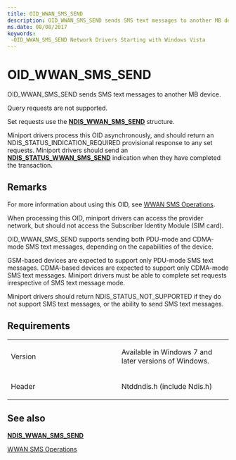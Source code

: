 ```yaml
---
title: OID_WWAN_SMS_SEND
description: OID_WWAN_SMS_SEND sends SMS text messages to another MB device.
ms.date: 08/08/2017
keywords: 
 -OID_WWAN_SMS_SEND Network Drivers Starting with Windows Vista
---
```


# OID\_WWAN\_SMS\_SEND


OID\_WWAN\_SMS\_SEND sends SMS text messages to another MB device.

Query requests are not supported.

Set requests use the [**NDIS\_WWAN\_SMS\_SEND**](/windows-hardware/drivers/ddi/ndiswwan/ns-ndiswwan-_ndis_wwan_sms_send) structure.

Miniport drivers process this OID asynchronously, and should return an NDIS\_STATUS\_INDICATION\_REQUIRED provisional response to any set requests. Miniport drivers should send an [**NDIS\_STATUS\_WWAN\_SMS\_SEND**](ndis-status-wwan-sms-send.md) indication when they have completed the transaction.

## Remarks

For more information about using this OID, see [WWAN SMS Operations](./mb-sms-operations.md).

When processing this OID, miniport drivers can access the provider network, but should not access the Subscriber Identity Module (SIM card).

OID\_WWAN\_SMS\_SEND supports sending both PDU-mode and CDMA-mode SMS text messages, depending on the capabilities of the device.

GSM-based devices are expected to support only PDU-mode SMS text messages. CDMA-based devices are expected to support only CDMA-mode SMS text messages. Miniport drivers must be able to complete set requests irrespective of SMS text message mode.

Miniport drivers should return NDIS\_STATUS\_NOT\_SUPPORTED if they do not support SMS text messages, or the ability to send SMS text messages.

## Requirements

<table>
<colgroup>
<col width="50%" />
<col width="50%" />
</colgroup>
<tbody>
<tr class="odd">
<td><p>Version</p></td>
<td><p>Available in Windows 7 and later versions of Windows.</p></td>
</tr>
<tr class="even">
<td><p>Header</p></td>
<td>Ntddndis.h (include Ndis.h)</td>
</tr>
</tbody>
</table>

## See also


[**NDIS\_WWAN\_SMS\_SEND**](/windows-hardware/drivers/ddi/ndiswwan/ns-ndiswwan-_ndis_wwan_sms_send)

[WWAN SMS Operations](./mb-sms-operations.md)

 

